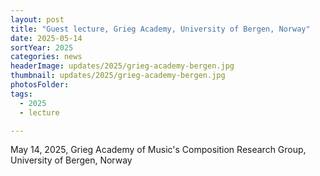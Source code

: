 ```yaml
---
layout: post
title: "Guest lecture, Grieg Academy, University of Bergen, Norway"
date: 2025-05-14
sortYear: 2025
categories: news
headerImage: updates/2025/grieg-academy-bergen.jpg
thumbnail: updates/2025/grieg-academy-bergen.jpg
photosFolder:
tags:
  - 2025
  - lecture

---
```


May 14, 2025, Grieg Academy of Music's Composition Research Group, University of Bergen, Norway
